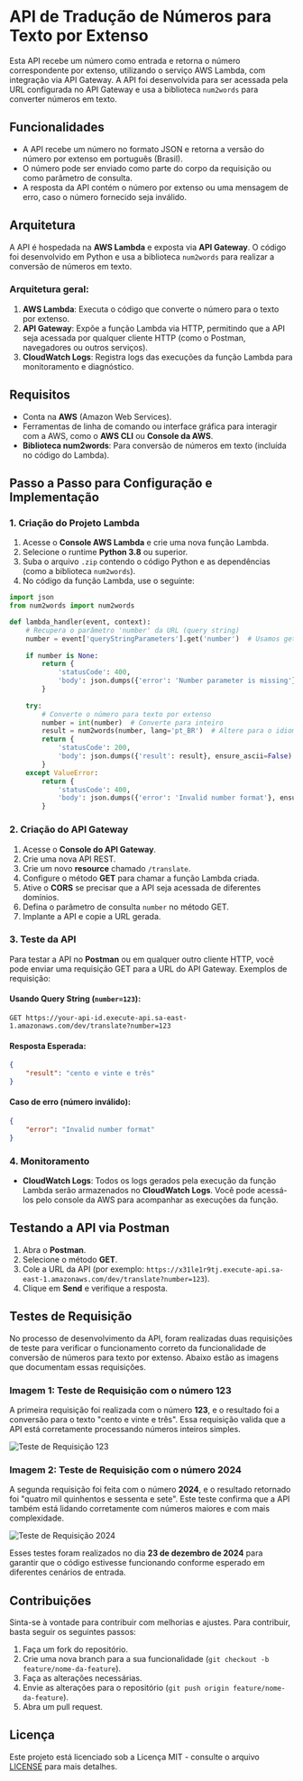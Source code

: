 # API de Tradução de Números para Texto por Extenso

Esta API recebe um número como entrada e retorna o número correspondente por extenso, utilizando o serviço AWS Lambda, com integração via API Gateway. A API foi desenvolvida para ser acessada pela URL configurada no API Gateway e usa a biblioteca `num2words` para converter números em texto.

## Funcionalidades

- A API recebe um número no formato JSON e retorna a versão do número por extenso em português (Brasil).
- O número pode ser enviado como parte do corpo da requisição ou como parâmetro de consulta.
- A resposta da API contém o número por extenso ou uma mensagem de erro, caso o número fornecido seja inválido.

## Arquitetura

A API é hospedada na **AWS Lambda** e exposta via **API Gateway**. O código foi desenvolvido em Python e usa a biblioteca `num2words` para realizar a conversão de números em texto.

### Arquitetura geral:

1. **AWS Lambda**: Executa o código que converte o número para o texto por extenso.
2. **API Gateway**: Expõe a função Lambda via HTTP, permitindo que a API seja acessada por qualquer cliente HTTP (como o Postman, navegadores ou outros serviços).
3. **CloudWatch Logs**: Registra logs das execuções da função Lambda para monitoramento e diagnóstico.

## Requisitos

- Conta na **AWS** (Amazon Web Services).
- Ferramentas de linha de comando ou interface gráfica para interagir com a AWS, como o **AWS CLI** ou **Console da AWS**.
- **Biblioteca num2words**: Para conversão de números em texto (incluída no código do Lambda).

## Passo a Passo para Configuração e Implementação

### 1. Criação do Projeto Lambda

1. Acesse o **Console AWS Lambda** e crie uma nova função Lambda.
2. Selecione o runtime **Python 3.8** ou superior.
3. Suba o arquivo `.zip` contendo o código Python e as dependências (como a biblioteca `num2words`).
4. No código da função Lambda, use o seguinte:

```python
import json
from num2words import num2words

def lambda_handler(event, context):
    # Recupera o parâmetro 'number' da URL (query string)
    number = event['queryStringParameters'].get('number')  # Usamos get para evitar KeyError
    
    if number is None:
        return {
            'statusCode': 400,
            'body': json.dumps({'error': 'Number parameter is missing'}, ensure_ascii=False)
        }
    
    try:
        # Converte o número para texto por extenso
        number = int(number)  # Converte para inteiro
        result = num2words(number, lang='pt_BR')  # Altere para o idioma desejado
        return {
            'statusCode': 200,
            'body': json.dumps({'result': result}, ensure_ascii=False)
        }
    except ValueError:
        return {
            'statusCode': 400,
            'body': json.dumps({'error': 'Invalid number format'}, ensure_ascii=False)
        }
```

### 2. Criação do API Gateway

1. Acesse o **Console do API Gateway**.
2. Crie uma nova API REST.
3. Crie um novo **resource** chamado `/translate`.
4. Configure o método **GET** para chamar a função Lambda criada.
5. Ative o **CORS** se precisar que a API seja acessada de diferentes domínios.
6. Defina o parâmetro de consulta `number` no método GET.
7. Implante a API e copie a URL gerada.

### 3. Teste da API

Para testar a API no **Postman** ou em qualquer outro cliente HTTP, você pode enviar uma requisição GET para a URL do API Gateway. Exemplos de requisição:

#### Usando Query String (`number=123`):
```
GET https://your-api-id.execute-api.sa-east-1.amazonaws.com/dev/translate?number=123
```

#### Resposta Esperada:

```json
{
    "result": "cento e vinte e três"
}
```

#### Caso de erro (número inválido):
```json
{
    "error": "Invalid number format"
}
```

### 4. Monitoramento

- **CloudWatch Logs**: Todos os logs gerados pela execução da função Lambda serão armazenados no **CloudWatch Logs**. Você pode acessá-los pelo console da AWS para acompanhar as execuções da função.

## Testando a API via Postman

1. Abra o **Postman**.
2. Selecione o método **GET**.
3. Cole a URL da API (por exemplo: `https://x31le1r9tj.execute-api.sa-east-1.amazonaws.com/dev/translate?number=123`).
4. Clique em **Send** e verifique a resposta.

## Testes de Requisição

No processo de desenvolvimento da API, foram realizadas duas requisições de teste para verificar o funcionamento correto da funcionalidade de conversão de números para texto por extenso. Abaixo estão as imagens que documentam essas requisições.

### Imagem 1: Teste de Requisição com o número 123
A primeira requisição foi realizada com o número **123**, e o resultado foi a conversão para o texto "cento e vinte e três". Essa requisição valida que a API está corretamente processando números inteiros simples.

![Teste de Requisição 123](images/teste-requisicao-123.png)

### Imagem 2: Teste de Requisição com o número 2024
A segunda requisição foi feita com o número **2024**, e o resultado retornado foi "quatro mil quinhentos e sessenta e sete". Este teste confirma que a API também está lidando corretamente com números maiores e com mais complexidade.

![Teste de Requisição 2024](images/teste-requisicao-2024.png)

Esses testes foram realizados no dia **23 de dezembro de 2024** para garantir que o código estivesse funcionando conforme esperado em diferentes cenários de entrada.


## Contribuições

Sinta-se à vontade para contribuir com melhorias e ajustes. Para contribuir, basta seguir os seguintes passos:

1. Faça um fork do repositório.
2. Crie uma nova branch para a sua funcionalidade (`git checkout -b feature/nome-da-feature`).
3. Faça as alterações necessárias.
4. Envie as alterações para o repositório (`git push origin feature/nome-da-feature`).
5. Abra um pull request.

## Licença

Este projeto está licenciado sob a Licença MIT - consulte o arquivo [LICENSE](LICENSE) para mais detalhes.

